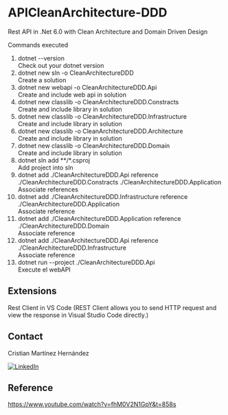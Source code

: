 #  APICleanArchitecture-DDD

Rest API in .Net 6.0 with Clean Architecture and Domain Driven Design 

<p>Commands executed</p>
<ol>
  <li>dotnet --version </li> Check out your dotnet version 
  <li>dotnet new sln -o CleanArchitectureDDD </li> Create a solution 
  <li>dotnet new webapi -o CleanArchitectureDDD.Api </li> Create and include web api in solution
  <li>dotnet new classlib -o CleanArchitectureDDD.Constracts </li> Create and include library in solution 
  <li>dotnet new classlib -o CleanArchitectureDDD.Infrastructure</li> Create and include library in solution 
  <li>dotnet new classlib -o CleanArchitectureDDD.Architecture</li> Create and include library in solution
  <li>dotnet new classlib -o CleanArchitectureDDD.Domain</li> Create and include library in solution 
  <li>dotnet sln add **/*.csproj</li> Add project into sln 
  <li>dotnet add ./CleanArchitectureDDD.Api reference ./CleanArchitectureDDD.Constracts ./CleanArchitectureDDD.Application</li> Associate references 
  <li>dotnet add ./CleanArchitectureDDD.Infrastructure reference ./CleanArchitectureDDD.Application</li> Associate reference
  <li>dotnet add ./CleanArchitectureDDD.Application reference ./CleanArchitectureDDD.Domain</li> Associate reference
  <li>dotnet add ./CleanArchitectureDDD.Api reference ./CleanArchitectureDDD.Infrastructure</li> Associate reference
  <li>dotnet run --project ./CleanArchitectureDDD.Api</li> Execute el webAPI 
  
</ol>

## Extensions 
Rest Client in VS Code (REST Client allows you to send HTTP request and view the response in Visual Studio Code directly.)

<!-- CONTACT -->
## Contact
Cristian Martínez Hernández 

[![LinkedIn][linkedin-shield]][linkedin-url]

## Reference
https://www.youtube.com/watch?v=fhM0V2N1GpY&t=858s


<!-- MARKDOWN LINKS & IMAGES -->
[linkedin-shield]: https://img.shields.io/badge/-LinkedIn-black.svg?style=for-the-badge&logo=linkedin&colorB=555
[linkedin-url]: https://www.linkedin.com/in/cristian-mart%C3%ADnez-hern%C3%A1ndez-08043699/
